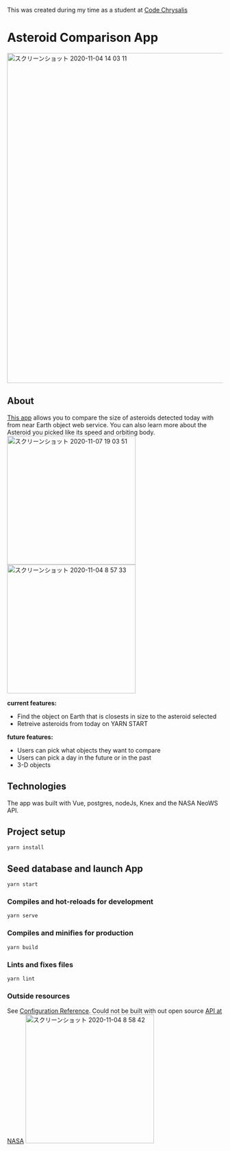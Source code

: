 This was created during my time as a student at [Code Chrysalis](https://www.codechrysalis.io/)

# Asteroid Comparison App
<img width="769" alt="スクリーンショット 2020-11-04 14 03 11" src="https://user-images.githubusercontent.com/35797565/98071307-833ab800-1ea6-11eb-8797-585bc03bb467.png">


## About

[This app](https://asteroids-comparison.herokuapp.com/) allows you to compare the size of asteroids detected today with from near Earth object web service. You can also learn more about the Asteroid you picked like its speed and orbiting body.
<img width="300" alt="スクリーンショット 2020-11-07 19 03 51" src="https://user-images.githubusercontent.com/35797565/98438464-c8245000-212d-11eb-900f-f9f994d29459.png">
<img width="300" alt="スクリーンショット 2020-11-04 8 57 33" src="https://user-images.githubusercontent.com/35797565/98053417-de0aea00-1e7b-11eb-82bc-59e814046aff.png">

**current features:**

- Find the object on Earth that is closests in size to the asteroid selected
- Retreive asteroids from today on YARN START

**future features:**

- Users can pick what objects they want to compare
- Users can pick a day in the future or in the past
- 3-D objects 
## Technologies

The app was built with Vue, postgres, nodeJs, Knex and the NASA NeoWS API.

## Project setup
```
yarn install
```

## Seed database and launch App
```
yarn start
```

### Compiles and hot-reloads for development
```
yarn serve
```

### Compiles and minifies for production
```
yarn build
```

### Lints and fixes files
```
yarn lint
```

### Outside resources
See [Configuration Reference](https://cli.vuejs.org/config/).
Could not be built with out open source [API at NASA](https://api.nasa.gov/)
<img width="300" alt="スクリーンショット 2020-11-04 8 58 42" src="https://user-images.githubusercontent.com/35797565/98053463-f24ee700-1e7b-11eb-9740-715b2aae3e6e.png">
